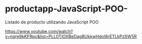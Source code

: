 # productapp-JavaScript-POO-
Listado de producto utilizando JavaScript POO

https://www.youtube.com/watch?v=nqre9kKFRpc&list=PLL0TiOXBeDagBUkkwHdoI8rETLkPzSW5R
